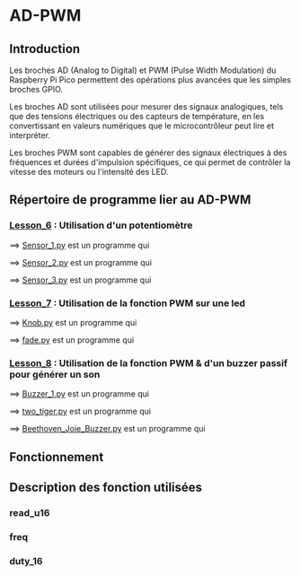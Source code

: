 # AD-PWM

## Introduction

Les broches AD (Analog to Digital) et PWM (Pulse Width Modulation) du Raspberry Pi Pico permettent des opérations plus avancées que les simples broches GPIO.

Les broches AD sont utilisées pour mesurer des signaux analogiques, tels que des tensions électriques ou des capteurs de température, en les convertissant en valeurs numériques que le microcontrôleur peut lire et interpréter.

Les broches PWM sont capables de générer des signaux électriques à des fréquences et durées d'impulsion spécifiques, ce qui permet de contrôler la vitesse des moteurs ou l'intensité des LED.

## Répertoire de programme lier au AD-PWM

### [Lesson_6](Lesson_6) : Utilisation d'un potentiomètre

  ==> [Sensor_1.py](Lesson_6/Sensor_1.py) est un programme qui
  
  ==> [Sensor_2.py](Lesson_6/Sensor_2.py) est un programme qui
  
  ==> [Sensor_3.py](Lesson_6/Sensor_3.py) est un programme qui
  

### [Lesson_7](Lesson_7) : Utilisation de la fonction PWM sur une led

  ==> [Knob.py](Lesson_7/Knob.py) est un programme qui
  
  ==> [fade.py](Lesson_7/fade.py) est un programme qui

### [Lesson_8](Lesson_8) : Utilisation de la fonction PWM & d'un buzzer passif pour générer un son

  ==> [Buzzer_1.py](Lesson_8/Buzzer_1.py) est un programme qui
  
  ==> [two_tiger.py](Lesson_8/two_tiger.py) est un programme qui
  
  ==> [Beethoven_Joie_Buzzer.py](Lesson_8/Beethoven_Joie_Buzzer.py) est un programme qui
  
  
## Fonctionnement


## Description des fonction utilisées

### read_u16

### freq

### duty_16


